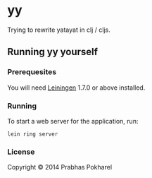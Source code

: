# yy

Trying to rewrite yatayat in clj / cljs.

## Running yy yourself

### Prerequesites

You will need [Leiningen][1] 1.7.0 or above installed.

[1]: https://github.com/technomancy/leiningen

### Running

To start a web server for the application, run:

    lein ring server

### License

Copyright © 2014 Prabhas Pokharel
